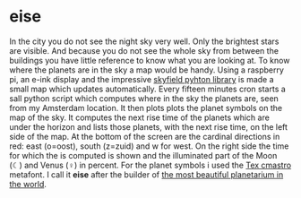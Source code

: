 # eise

In the city you do not see the night sky very well. Only the brightest stars are visible. And because you do not see the whole sky from between the buildings you have little reference to know what you are looking at. To know where the planets are in the sky a map would be handy. Using a raspberry pi, an e-ink display and the impressive [skyfield pyhton library](https://rhodesmill.org/skyfield/) is made a small map which updates automatically.
Every fifteen minutes cron starts a sall python script which computes where in the sky the planets are, seen from my Amsterdam location. It then plots plots the planet symbols on the map of the sky. It computes the next rise time of the planets which are under the horizon and lists those planets, with the next rise time, on the left side of the map. At the bottom of the screen are the cardinal directions in red: east (o=oost), south (z=zuid) and w for west. On the right side the time for which the is computed is shown and the illuminated part of the Moon (☾) and Venus (♀) in percent. For the planet symbols i used the [Tex cmastro](https://www.ctan.org/tex-archive/fonts/cmastro) metafont.
I call it **eise** after the builder of [the most beautiful planetarium in the world](https://www.planetarium-friesland.nl/). 

